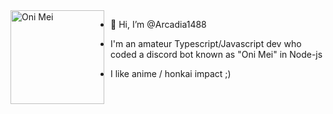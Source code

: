<img width="150" height="150" align="left" style="float: left; margin: 0 10px 0 0;" alt="Oni Mei" src="https://cdn.discordapp.com/avatars/572386055928414208/e0b1a6e2af411acde9d9bb1477f2c6f1.png?size=1024">  

- 👋 Hi, I’m @Arcadia1488

- I'm an amateur Typescript/Javascript dev who coded a discord bot known as "Oni Mei" in Node-js

- I like anime / honkai impact ;)

<!---
Arcadia1488/Arcadia1488 is a ✨ special ✨ repository because its `README.md` (this file) appears on your GitHub profile.
You can click the Preview link to take a look at your changes.
--->
